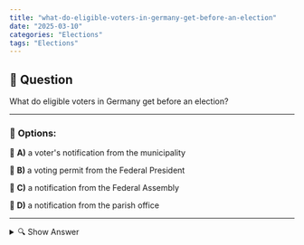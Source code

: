 ```yaml
---
title: "what-do-eligible-voters-in-germany-get-before-an-election"
date: "2025-03-10"
categories: "Elections"
tags: "Elections"
---
```


## 📌 **Question**

What do eligible voters in Germany get before an election?



---

### 📝 **Options:**

🔘 **A)** a voter's notification from the municipality

🔘 **B)** a voting permit from the Federal President

🔘 **C)** a notification from the Federal Assembly

🔘 **D)** a notification from the parish office

---

<details>
  <summary>🔍 Show Answer</summary>

  <p>
💡  <b>Correct Answer:</b>  a
  </p>
  <p>
    📖<b>Explanation:</b>
    In Germany, elections are regularly held at various levels, such as Bundestag, state and local elections. Citizens entitled to vote receive important information from their municipality before an election. This notification contains details of the election day, the polling station responsible and the required documents. It ensures that all eligible voters know where and when they can cast their vote. Such communications promote voter turnout and ensure that the electoral process runs smoothly.
  </p>
</details>
